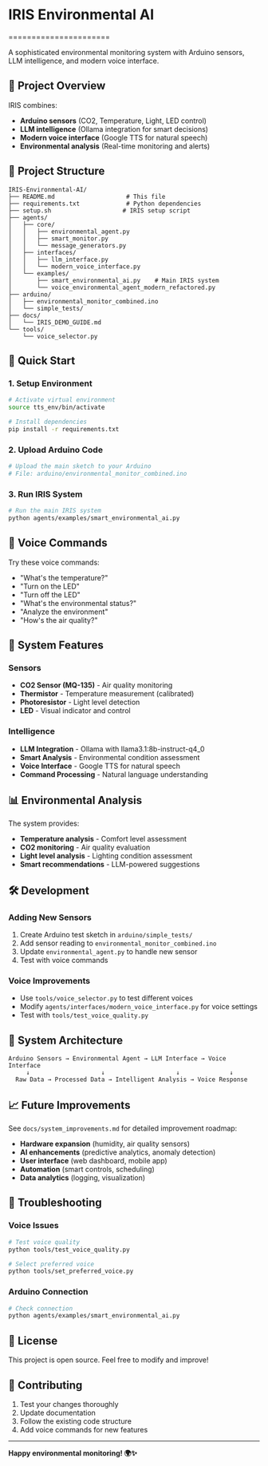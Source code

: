 # IRIS Environmental AI
======================

A sophisticated environmental monitoring system with Arduino sensors, LLM intelligence, and modern voice interface.

## 🎯 Project Overview

IRIS combines:
- **Arduino sensors** (CO2, Temperature, Light, LED control)
- **LLM intelligence** (Ollama integration for smart decisions)
- **Modern voice interface** (Google TTS for natural speech)
- **Environmental analysis** (Real-time monitoring and alerts)

## 📁 Project Structure

```
IRIS-Environmental-AI/
├── README.md                    # This file
├── requirements.txt             # Python dependencies
├── setup.sh                    # IRIS setup script
├── agents/
│   ├── core/
│   │   ├── environmental_agent.py
│   │   ├── smart_monitor.py
│   │   └── message_generators.py
│   ├── interfaces/
│   │   ├── llm_interface.py
│   │   └── modern_voice_interface.py
│   └── examples/
│       ├── smart_environmental_ai.py    # Main IRIS system
│       └── voice_environmental_agent_modern_refactored.py
├── arduino/
│   ├── environmental_monitor_combined.ino
│   └── simple_tests/
├── docs/
│   └── IRIS_DEMO_GUIDE.md
└── tools/
    └── voice_selector.py
```

## 🚀 Quick Start

### 1. Setup Environment
```bash
# Activate virtual environment
source tts_env/bin/activate

# Install dependencies
pip install -r requirements.txt
```

### 2. Upload Arduino Code
```bash
# Upload the main sketch to your Arduino
# File: arduino/environmental_monitor_combined.ino
```

### 3. Run IRIS System
```bash
# Run the main IRIS system
python agents/examples/smart_environmental_ai.py
```

## 🎤 Voice Commands

Try these voice commands:
- "What's the temperature?"
- "Turn on the LED"
- "Turn off the LED"
- "What's the environmental status?"
- "Analyze the environment"
- "How's the air quality?"

## 🔧 System Features

### **Sensors**
- **CO2 Sensor (MQ-135)** - Air quality monitoring
- **Thermistor** - Temperature measurement (calibrated)
- **Photoresistor** - Light level detection
- **LED** - Visual indicator and control

### **Intelligence**
- **LLM Integration** - Ollama with llama3.1:8b-instruct-q4_0
- **Smart Analysis** - Environmental condition assessment
- **Voice Interface** - Google TTS for natural speech
- **Command Processing** - Natural language understanding

## 📊 Environmental Analysis

The system provides:
- **Temperature analysis** - Comfort level assessment
- **CO2 monitoring** - Air quality evaluation
- **Light level analysis** - Lighting condition assessment
- **Smart recommendations** - LLM-powered suggestions

## 🛠️ Development

### **Adding New Sensors**
1. Create Arduino test sketch in `arduino/simple_tests/`
2. Add sensor reading to `environmental_monitor_combined.ino`
3. Update `environmental_agent.py` to handle new sensor
4. Test with voice commands

### **Voice Improvements**
- Use `tools/voice_selector.py` to test different voices
- Modify `agents/interfaces/modern_voice_interface.py` for voice settings
- Test with `tools/test_voice_quality.py`

## 🔄 System Architecture

```
Arduino Sensors → Environmental Agent → LLM Interface → Voice Interface
     ↓                    ↓                    ↓              ↓
  Raw Data → Processed Data → Intelligent Analysis → Voice Response
```

## 📈 Future Improvements

See `docs/system_improvements.md` for detailed improvement roadmap:
- **Hardware expansion** (humidity, air quality sensors)
- **AI enhancements** (predictive analytics, anomaly detection)
- **User interface** (web dashboard, mobile app)
- **Automation** (smart controls, scheduling)
- **Data analytics** (logging, visualization)

## 🐛 Troubleshooting

### **Voice Issues**
```bash
# Test voice quality
python tools/test_voice_quality.py

# Select preferred voice
python tools/set_preferred_voice.py
```

### **Arduino Connection**
```bash
# Check connection
python agents/examples/smart_environmental_ai.py
```

## 📝 License

This project is open source. Feel free to modify and improve!

## 🤝 Contributing

1. Test your changes thoroughly
2. Update documentation
3. Follow the existing code structure
4. Add voice commands for new features

---

**Happy environmental monitoring! 🌍✨**
